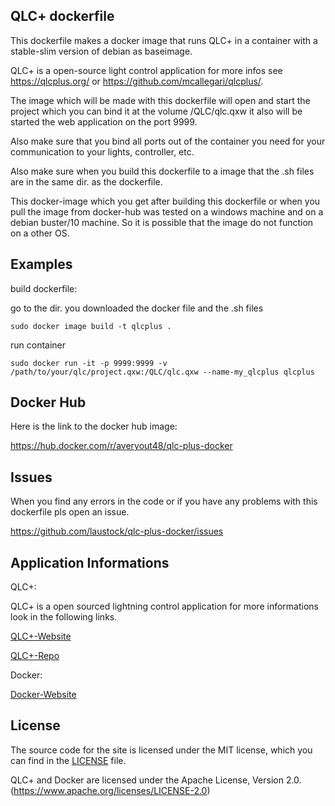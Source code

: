 ## QLC+ dockerfile

This dockerfile makes a docker image that runs QLC+ in a container with a stable-slim version of debian as baseimage.

QLC+ is a open-source light control application for more infos see https://qlcplus.org/ or https://github.com/mcallegari/qlcplus/.

The image which will be made with this dockerfile will open and start the project which you can bind it at the volume /QLC/qlc.qxw it also will be started the web application on the port 9999.

Also make sure that you bind all ports out of the container you need for your communication to your lights, controller, etc.

Also make sure when you build this dockerfile to a image that the .sh files are in the same dir. as the dockerfile.

This docker-image which you get after building this dockerfile or when you pull the image from docker-hub was tested on a windows machine and on a debian buster/10 machine. So it is possible that the image do not function on a other OS.

## Examples

build dockerfile:

go to the dir. you downloaded the docker file and the .sh files

```shell
sudo docker image build -t qlcplus .
```

run container

```shell
sudo docker run -it -p 9999:9999 -v /path/to/your/qlc/project.qxw:/QLC/qlc.qxw --name-my_qlcplus qlcplus
```

## Docker Hub

Here is the link to the docker hub image:

https://hub.docker.com/r/averyout48/qlc-plus-docker

## Issues

When you find any errors in the code or if you have any problems with this dockerfile pls open an issue.

https://github.com/laustock/qlc-plus-docker/issues

## Application Informations

QLC+: 

QLC+ is a open sourced lightning control application for more informations look in the following links.

[QLC+-Website](https://qlcplus.org/)

[QLC+-Repo](https://github.com/mcallegari/qlcplus/)

Docker:

[Docker-Website](https://www.docker.com/)

## License

The source code for the site is licensed under the MIT license, which you can find in
the [LICENSE](https://github.com/laustock/qlc-plus-docker/blob/main/LICENSE) file.

QLC+ and Docker are licensed under the Apache License, Version 2.0. (https://www.apache.org/licenses/LICENSE-2.0)
